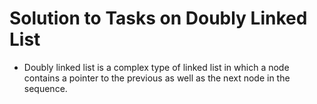 # Solution to Tasks on Doubly Linked List
- Doubly linked list is a complex type of linked list in which a node contains a pointer to the previous as well as the next node in the sequence.